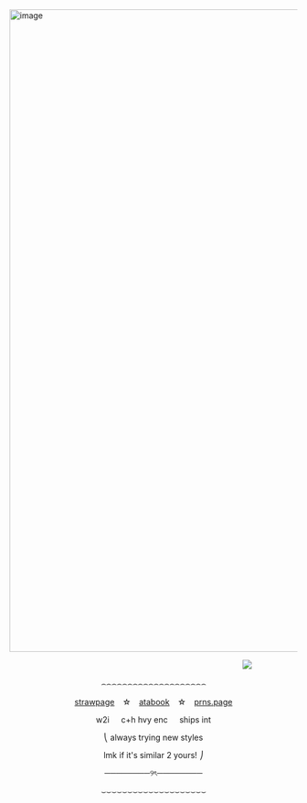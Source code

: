 <img width="1199" height="1124" alt="image" src="https://github.com/user-attachments/assets/b8fffada-480a-4319-a13f-8393e8ddc702" />















⠀ ⠀ ⠀ ⠀ ⠀ ⠀ ⠀ ⠀ ⠀ ⠀ ⠀ ⠀ ⠀ ⠀ ⠀ ⠀ ⠀ ⠀ ⠀ ⠀ ⠀ ⠀ ⠀ ⠀ ⠀ ⠀ ⠀ ⠀ ⠀![](https://komarev.com/ghpvc/?username=cemetery-girl&color=000000&style=plastic&label=𐙚+clickbaited+🪻)



<p align="center">
  ⌢⌢⌢⌢⌢⌢⌢⌢⌢⌢⌢⌢⌢⌢⌢⌢⌢⌢⌢⌢
</p>

<p align="center">
  <a href=https://cemetery-girl.straw.page/>strawpage</a>⠀ ☆⠀ <a href=https://vixxie.atabook.org/>atabook</a>⠀ ☆⠀ <a href=https://en.pronouns.page/@tuxkitty>prns.page</a>
</p>

<p align="center">
  w2i⠀⠀c+h hvy enc⠀⠀ships int
</p>
<p align="center">
  ⎝ always trying new styles
</p>
<p align="center">
  lmk if it's similar 2 yours! ⎠
</p>

<p align="center">
  ────────୨ৎ────────
</p>

<p align="center">
  ⌣⌣⌣⌣⌣⌣⌣⌣⌣⌣⌣⌣⌣⌣⌣⌣⌣⌣⌣⌣
</p>
